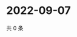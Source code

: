 # 2022-09-07

共 0 条

<!-- BEGIN WEIBO -->
<!-- 最后更新时间 Wed Sep 07 2022 09:56:01 GMT+0800 (China Standard Time) -->

<!-- END WEIBO -->
